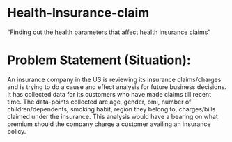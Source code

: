 # Health-Insurance-claim
“Finding out the health parameters that affect health insurance claims”
# Problem Statement (Situation):
An insurance company in the US is reviewing its insurance claims/charges and is trying to do a cause
and effect analysis for future business decisions. It has collected data for its customers who have
made claims till recent time. The data-points collected are age, gender, bmi, number of
children/dependents, smoking habit, region they belong to, charges/bills claimed under the
insurance. This analysis would have a bearing on what premium should the company charge a
customer availing an insurance policy.
